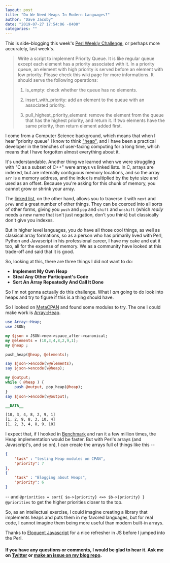 ```yaml
---
layout: post
title: "Do We Need Heaps In Modern Languages?"
author: "Dave Jacoby"
date: "2019-07-27 17:54:06 -0400"
categories: ""
---
```


This is side-blogging this week's [Perl Weekly Challenge](https://perlweeklychallenge.org/blog/perl-weekly-challenge-018/), or perhaps more accurately, last week's.

> Write a script to implement Priority Queue. It is like regular queue except each element has a priority associated with it. In a priority queue, an element with high priority is served before an element with low priority. Please check this wiki page for more informations. It should serve the following operations:
>
> 1. is_empty: check whether the queue has no elements.
>
> 2. insert_with_priority: add an element to the queue with an associated priority.
>
> 3. pull_highest_priority_element: remove the element from the queue that has the highest priority, and return it. If two elements have the same priority, then return element added first.

I come from a Computer Science background, which means that when I hear "priority queue" I know to think ["heap"](<https://en.wikipedia.org/wiki/Heap_(data_structure)>), and I have been a practical developer in the trenches of user-facing computing for a long time, which means that I have forgotten almost everything about it.

It's understandable. Another thing we learned when we were struggling with "C as a subset of C++" were arrays vs linked lists. In C, arrays are indexed, but are internally contiguous memory locations, and so the array `arr` is a memory address, and the index is multiplied by the byte size and used as an offset. Because you're asking for this chunk of memory, you cannot grow or shrink your array.

The [linked list](https://en.wikipedia.org/wiki/Linked_list), on the other hand, allows you to traverse it with `next` and `prev` and a great number of other things. They can be coerced into all sorts of other forms, giving you `push` and `pop` and `shift` and `unshift` (which _really_ needs a new name that isn't just negation, don't you think) but classically don't give you indexes.

But in higher level languages, you _do_ have all those cool things, as well as classical array formations, so as a person who has primarily lived with Perl, Python and Javascript in his professional career, I have my cake and eat it too, all for the expense of memory. We as a community have looked at this trade-off and said that it is good.

So, looking at this, there are three things I did not want to do:

* **Implement My Own Heap**
* **Steal Any Other Participant's Code**
* **Sort An Array Repeatedly And Call It Done**

So I'm not gonna actually do this challenge. What I *am* going to do look into heaps and try to figure if this is a thing should have.

So I looked on [MetaCPAN](https://metacpan.org/search?size=20&q=Heap) and found some modules to try. The one I could make work is [Array::Heap](https://metacpan.org/pod/Array::Heap).

```perl
use Array::Heap;
use JSON;

my $json = JSON->new->space_after->canonical;
my @elements = (10,3,4,8,2,9,1);
my @heap ;

push_heap(@heap, @elements);

say $json->encode(\@elements);
say $json->encode(\@heap);

my @output;
while ( @heap ) {
    push @output, pop_heap(@heap);
}
say $json->encode(\@output);

__DATA__

[10, 3, 4, 8, 2, 9, 1]
[1, 2, 9, 8, 3, 10, 4]
[1, 2, 3, 4, 8, 9, 10]
```

I expect that, if I hooked in [Benchmark](https://metacpan.org/pod/Benchmark) and ran it a few million times, the Heap implementation would be faster. But with Perl's arrays (and Javascript's, and so on), I can create the arrays full of things like this --

```json
{
    "task" : "testing Heap modules on CPAN",
    "priority": 7
},
{
    "task" : "Blogging about Heaps",
    "priority": 6
}
```

-- and `@priorities = sort{ $a->{priority} <=> $b->{priority} } @priorities` to get the higher priorities closer to the top.

So, as an intellectual exercise, I could imagine creating a library that implements heaps and puts them in my favored languages, but for real code, I cannot imagine them being more useful than modern built-in arrays.

Thanks to [Eloquent Javascript](http://eloquentjavascript.net/1st_edition/appendix2.html) for a nice refresher in JS before I jumped into the Perl.

#### If you have any questions or comments, I would be glad to hear it. Ask me on [Twitter](https://twitter.com/jacobydave) or [make an issue on my blog repo](https://github.com/jacoby/jacoby.github.io).

